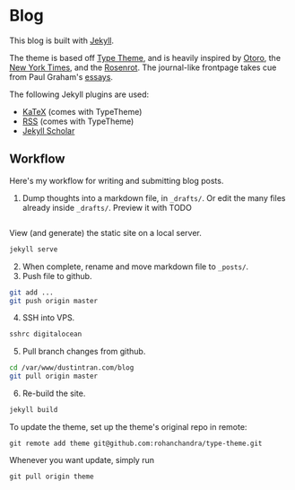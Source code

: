 # Blog

This blog is built with [Jekyll](https://jekyllrb.com/).

The theme is based off
[Type Theme](https://rohanchandra.github.io/project/type/), and is
heavily inspired by [Otoro](http://blog.otoro.net/), the [New York
Times](http://www.nytimes.com/), and the
[Rosenrot](http://the-rosenrot.com/). The journal-like frontpage takes
cue from Paul Graham's [essays](http://paulgraham.com/articles.html).

The following Jekyll plugins are used:

+ [KaTeX]() (comes with TypeTheme)
+ [RSS]() (comes with TypeTheme)
+ [Jekyll Scholar]()

## Workflow

Here's my workflow for writing and submitting blog posts.

1. Dump thoughts into a markdown file, in `_drafts/`. Or edit the many
   files already inside `_drafts/`. Preview it with
  TODO

  ```bash
  ```
  View (and generate) the static site on a local server.
  ```bash
  jekyll serve
  ```
2. When complete, rename and move markdown file to `_posts/`.
3. Push file to github.

  ```bash
  git add ...
  git push origin master
  ```
4. SSH into VPS.

  ```bash
  sshrc digitalocean
  ```
5. Pull branch changes from github.

  ```bash
  cd /var/www/dustintran.com/blog
  git pull origin master
  ```
6. Re-build the site.

  ```bash
  jekyll build
  ```

To update the theme, set up the theme's original repo in remote:
```
git remote add theme git@github.com:rohanchandra/type-theme.git
```
Whenever you want update, simply run
```
git pull origin theme
```
